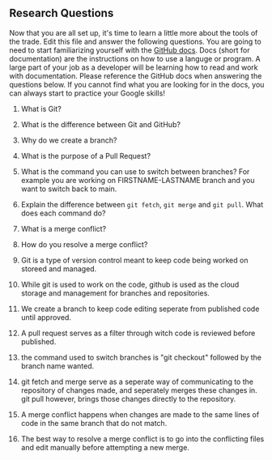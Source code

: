 ## Research Questions 

Now that you are all set up, it's time to learn a little more about the tools of the trade. Edit this file and answer the following questions. You are going to need to start familiarizing yourself with the [GitHub docs](https://docs.github.com/en). Docs (short for documentation) are the instructions on how to use a languge or program. A large part of your job as a developer will be learning how to read and work with documentation. Please reference the GitHub docs when answering the questions below. If you cannot find what you are looking for in the docs, you can always start to practice your Google skills!

1. What is Git?
2. What is the difference between Git and GitHub?
3. Why do we create a branch? 
4. What is the purpose of a Pull Request?
5. What is the command you can use to switch between branches? For example you are working on FIRSTNAME-LASTNAME branch and you want to switch back to main.
6. Explain the difference between `git fetch`, `git merge` and `git pull`. What does each command do?
7. What is a merge conflict?
8. How do you resolve a merge conflict?

1. Git is a type of version control meant to keep code being worked on 
storeed and managed. 
2. While git is used to work on the code, github is used as the cloud 
storage and management for branches and repositories.
3. We create a branch to keep code editing seperate from published code 
until approved.
4. A pull request serves as a filter through witch code is reviewed before 
published.
5. the command  used to switch branches is "git checkout" followed by the branch name wanted.
6. git fetch and merge serve as a seperate way of communicating to the repository of changes made, and seperately merges these changes in. git pull 
however, brings those changes directly to the repository. 
7. A merge conflict happens when changes are made to the same lines of code in the same branch that do not match.
8. The best way to resolve a merge conflict is to go into the conflicting files and edit manually before attempting a new merge.
  

